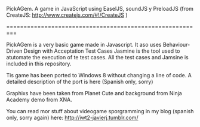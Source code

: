  PickAGem. 
 A game in JavaScript using EaselJS, soundJS y PreloadJS 
(from CreateJS: http://www.createjs.com/#!/CreateJS )
 
=========================================================

PickAGem is a very basic game made in Javascript.
It aso uses Behaviour-Driven Design with Acceptation Test Cases
Jasmine is the tool used to atutomate the execution of te test cases. All the test cases and Jamsine is included in this repository.

Tis game has been ported to Windows 8 without changing a line of code. A detailed description of the port is here (Spanish only, sorry)

Graphixs have been taken from Planet Cute and background from Ninja Academy demo from XNA.

You can read mor stuff about videogame sporgramming in my blog (spanish only, sorry again) here: http://iwt2-javierj.tumblr.com/ 




